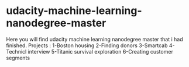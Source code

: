 # udacity-machine-learning-nanodegree-master
Here you will find udacity machine learning nanodegree master that i had finished.
Projects :
1-Boston housing 
2-Finding donors
3-Smartcab
4-Technicl interview
5-Titanic survival exploration
6-Creating customer segments
